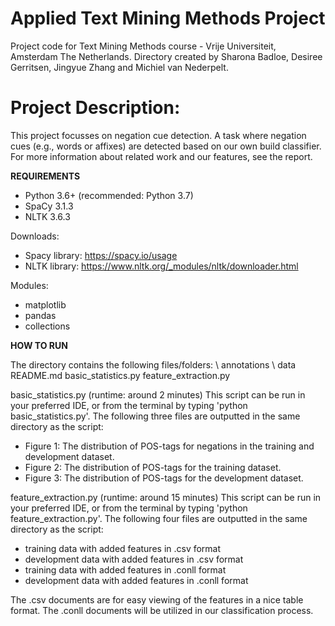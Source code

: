 # Applied Text Mining Methods Project
Project code for Text Mining Methods course - Vrije Universiteit, Amsterdam The Netherlands.
Directory created by Sharona Badloe, Desiree Gerritsen, Jingyue Zhang and Michiel van Nederpelt. 

# Project Description:
This project focusses on negation cue detection. A task where negation cues (e.g., words or affixes) are detected based on our own build classifier. 
For more information about related work and our features, see the report.

**REQUIREMENTS**

- Python 3.6+ (recommended: Python 3.7)
- SpaCy 3.1.3
- NLTK 3.6.3

Downloads: 
- Spacy library: https://spacy.io/usage
- NLTK library: https://www.nltk.org/_modules/nltk/downloader.html

Modules:
- matplotlib
- pandas
- collections 

**HOW TO RUN**

The directory contains the following files/folders: 
\ annotations 
\ data
README.md
basic_statistics.py
feature_extraction.py

basic_statistics.py (runtime: around 2 minutes)
This script can be run in your preferred IDE, or from the terminal by typing 'python basic_statistics.py'.
The following three files are outputted in the same directory as the script:
- Figure 1: The distribution of POS-tags for negations in the training and development dataset.
- Figure 2: The distribution of POS-tags for the training dataset.
- Figure 3: The distribution of POS-tags for the development dataset.

feature_extraction.py (runtime: around 15 minutes)
This script can be run in your preferred IDE, or from the terminal by typing 'python feature_extraction.py'.
The following four files are outputted in the same directory as the script: 

- training data with added features in .csv format
- development data with added features in .csv format
- training data with added features in .conll format
- development data with added features in .conll format

The .csv documents are for easy viewing of the features in a nice table format. 
The .conll documents will be utilized in our classification process.
